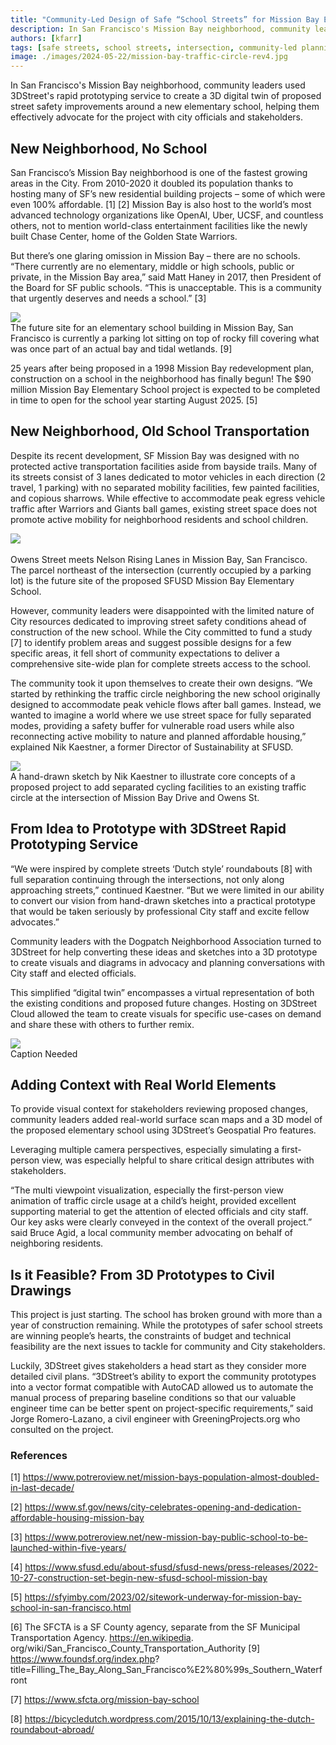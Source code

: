 ```yaml
---
title: "Community-Led Design of Safe “School Streets” for Mission Bay Elementary School"
description: In San Francisco's Mission Bay neighborhood, community leaders used 3DStreet's rapid prototyping service to create a 3D digital twin of proposed street safety improvements around a new elementary school, helping them effectively advocate for the project with city officials and stakeholders.
authors: [kfarr]
tags: [safe streets, school streets, intersection, community-led planning]
image: ./images/2024-05-22/mission-bay-traffic-circle-rev4.jpg
---
```


In San Francisco's Mission Bay neighborhood, community leaders used 3DStreet's rapid prototyping service to create a 3D digital twin of proposed street safety improvements around a new elementary school, helping them effectively advocate for the project with city officials and stakeholders.

## New Neighborhood, No School

San Francisco’s Mission Bay neighborhood is one of the fastest growing areas in the City. From 2010-2020 it doubled its population thanks to hosting many of SF’s new residential building projects – some of which were even 100% affordable. [1] [2] Mission Bay is also host to the world’s most advanced technology organizations like OpenAI, Uber, UCSF, and countless others, not to mention world-class entertainment facilities like the newly built Chase Center, home of the Golden State Warriors.

But there’s one glaring omission in Mission Bay – there are no schools. “There currently are no elementary, middle or high schools, public or private, in the Mission Bay area,” said Matt Haney in 2017, then President of the Board for SF public schools. “This is unacceptable. This is a community that urgently deserves and needs a school.” [3]

![](./images/2024-05-22/mission-bay-es-empty-site.jpg)<br/>
The future site for an elementary school building in Mission Bay, San Francisco is currently a parking lot sitting on top of rocky fill covering what was once part of an actual bay and tidal wetlands. [9]

<!-- truncate -->
25 years after being proposed in a 1998 Mission Bay redevelopment plan, construction on a school in the neighborhood has finally begun! The $90 million Mission Bay Elementary School project is expected to be completed in time to open for the school year starting August 2025. [5]

## New Neighborhood, Old School Transportation

Despite its recent development, SF Mission Bay was designed with no protected active transportation facilities aside from bayside trails. Many of its streets consist of 3 lanes dedicated to motor vehicles in each direction (2 travel, 1 parking) with no separated mobility facilities, few painted facilities, and copious sharrows. While effective to accommodate peak egress vehicle traffic after Warriors and Giants ball games, existing street space does not promote active mobility for neighborhood residents and school children.

![](./images/2024-05-22/mission-bay-es-nearby-intersection-large-roads.jpg)<br/>
<br/>Owens Street meets Nelson Rising Lanes in Mission Bay, San Francisco. The parcel northeast of the intersection (currently occupied by a parking lot) is the future site of the proposed SFUSD Mission Bay Elementary School.

However, community leaders were disappointed with the limited nature of City resources dedicated to improving street safety conditions ahead of construction of the new school. While the City committed to fund a study [7] to identify problem areas and suggest possible designs for a few specific areas, it fell short of community expectations to deliver a comprehensive site-wide plan for complete streets access to the school.

The community took it upon themselves to create their own designs. “We started by rethinking the traffic circle neighboring the new school originally designed to accommodate peak vehicle flows after ball games. Instead, we wanted to imagine a world where we use street space for fully separated modes, providing a safety buffer for vulnerable road users while also reconnecting active mobility to nature and planned affordable housing,” explained Nik Kaestner, a former Director of Sustainability at SFUSD.

![](./images/2024-05-22/mission-bay-es-traffic-circle-hand-drawings.jpeg)<br/>
A hand-drawn sketch by Nik Kaestner to illustrate core concepts of a proposed project to add separated cycling facilities to an existing traffic circle at the intersection of Mission Bay Drive and Owens St.

## From Idea to Prototype with 3DStreet Rapid Prototyping Service

“We were inspired by complete streets ‘Dutch style’ roundabouts [8] with full separation continuing through the intersections, not only along approaching streets,” continued Kaestner. “But we were limited in our ability to convert our vision from hand-drawn sketches into a practical prototype that would be taken seriously by professional City staff and excite fellow advocates.”

Community leaders with the Dogpatch Neighborhood Association turned to 3DStreet for help converting these ideas and sketches into a 3D prototype to create visuals and diagrams in advocacy and planning conversations with City staff and elected officials.

This simplified “digital twin” encompasses a virtual representation of both the existing conditions and proposed future changes. Hosting on 3DStreet Cloud allowed the team to create visuals for specific use-cases on demand and share these with others to further remix.

![](./images/2024-05-22/mission-bay-traffic-circle-rev4.jpg)<br/>
Caption Needed


## Adding Context with Real World Elements

To provide visual context for stakeholders reviewing proposed changes, community leaders added real-world surface scan maps and a 3D model of the proposed elementary school using 3DStreet’s Geospatial Pro features.

Leveraging multiple camera perspectives, especially simulating a first-person view, was especially helpful to share critical design attributes with stakeholders.

“The multi viewpoint visualization, especially the first-person view animation of traffic circle usage at a child’s height, provided excellent supporting material to get the attention of elected officials and city staff. Our key asks were clearly conveyed in the context of the overall project.” said Bruce Agid, a local community member advocating on behalf of neighboring residents.

## Is it Feasible? From 3D Prototypes to Civil Drawings

This project is just starting. The school has broken ground with more than a year of construction remaining. While the prototypes of safer school streets are winning people’s hearts, the constraints of budget and technical feasibility are the next issues to tackle for community and City stakeholders.

Luckily, 3DStreet gives stakeholders a head start as they consider more detailed civil plans. “3DStreet’s ability to export the community prototypes into a vector format compatible with AutoCAD allowed us to automate the manual process of preparing baseline conditions so that our valuable engineer time can be better spent on project-specific requirements,” said Jorge Romero-Lazano, a civil engineer with GreeningProjects.org who consulted on the project.

### References

[1] https://www.potreroview.net/mission-bays-population-almost-doubled-in-last-decade/ 

[2] https://www.sf.gov/news/city-celebrates-opening-and-dedication-affordable-housing-mission-bay 

[3] https://www.potreroview.net/new-mission-bay-public-school-to-be-launched-within-five-years/ 

[4] https://www.sfusd.edu/about-sfusd/sfusd-news/press-releases/2022-10-27-construction-set-begin-new-sfusd-school-mission-bay 

[5] https://sfyimby.com/2023/02/sitework-underway-for-mission-bay-school-in-san-francisco.html 

[6] The SFCTA is a SF County agency, separate from the SF Municipal Transportation Agency. https://en.wikipedia.
org/wiki/San_Francisco_County_Transportation_Authority [9] https://www.foundsf.org/index.php?
title=Filling_The_Bay_Along_San_Francisco%E2%80%99s_Southern_Waterfront 

[7] https://www.sfcta.org/mission-bay-school 

[8] https://bicycledutch.wordpress.com/2015/10/13/explaining-the-dutch-roundabout-abroad/ 